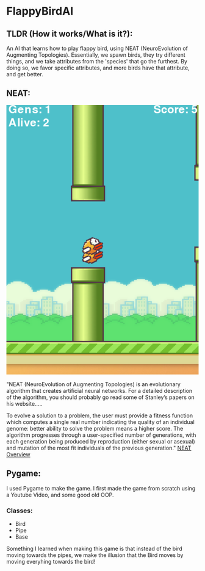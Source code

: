 # FlappyBirdAI

## TLDR (How it works/What is it?):

An AI that learns how to play flappy bird, using NEAT (NeuroEvolution of Augmenting Topologies).
Essentially, we spawn birds, they try different things, and we take attributes from the 'species' that go the furthest. 
By doing so, we favor specific attributes, and more birds have that attribute, and get better.

## NEAT:

![Two Birds playing](/imgs/BirdsPlaying.PNG)

"NEAT (NeuroEvolution of Augmenting Topologies) is an evolutionary algorithm that creates artificial neural networks. For a detailed description of the algorithm, you should probably go read some of Stanley’s papers on his website.....

To evolve a solution to a problem, the user must provide a fitness function which computes a single real number indicating the quality of an individual genome: better ability to solve the problem means a higher score. The algorithm progresses through a user-specified number of generations, with each generation being produced by reproduction (either sexual or asexual) and mutation of the most fit individuals of the previous generation." [NEAT Overview](https://neat-python.readthedocs.io/en/latest/neat_overview.html)

## Pygame:

I used Pygame to make the game. I first made the game from scratch using a Youtube Video, and some good old OOP.

### Classes: 
* Bird 
* Pipe
* Base

Something I learned when making this game is that instead of the bird moving towards the pipes, 
we make the illusion that the Bird moves by moving everyhing towards the bird!


